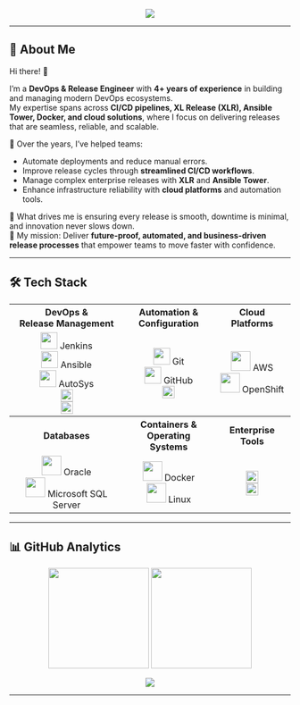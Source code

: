 <p align="center">
  <img src="https://capsule-render.vercel.app/api?type=waving&height=180&color=0:00F7FF,100:4B0082&text=Meraj%20Pathan&fontSize=48&fontColor=ffffff&fontAlignY=35" />
</p>

---

## 🌌 About Me  

Hi there! 👋  

I’m a **DevOps & Release Engineer** with **4+ years of experience** in building and managing modern DevOps ecosystems.  
My expertise spans across **CI/CD pipelines, XL Release (XLR), Ansible Tower, Docker, and cloud solutions**, where I focus on delivering releases that are seamless, reliable, and scalable.  

🔧 Over the years, I’ve helped teams:  
- Automate deployments and reduce manual errors.  
- Improve release cycles through **streamlined CI/CD workflows**.  
- Manage complex enterprise releases with **XLR** and **Ansible Tower**.  
- Enhance infrastructure reliability with **cloud platforms** and automation tools.  

🚀 What drives me is ensuring every release is smooth, downtime is minimal, and innovation never slows down.  
🎯 My mission: Deliver **future-proof, automated, and business-driven release processes** that empower teams to move faster with confidence.  


---

## 🛠️ Tech Stack

<table>
  <tr>
    <th align="center">DevOps &<br>Release Management</th>
    <th align="center">Automation &<br>Configuration</th>
    <th align="center">Cloud Platforms</th>
  </tr>
  <tr>
    <td align="center">
      <img src="https://raw.githubusercontent.com/rahulbanerjee26/githubAboutMeGenerator/main/icons/jenkins.svg" height="30"/> Jenkins <br>
      <img src="https://media.giphy.com/media/IObCnFjU3NYbu/giphy.gif" height="30"/> Ansible <br>
      <img src="https://img.icons8.com/external-flat-juicy-fish/60/external-automation-devops-flat-flat-juicy-fish.png" height="30"/> AutoSys <br>
      <img src="https://img.shields.io/badge/XLR%20Release-animated?style=for-the-badge&labelColor=purple&logoColor=white&color=indigo&logo=databricks" height="22"> <br>
      <img src="https://img.shields.io/badge/Ansible%20Tower-animated?style=for-the-badge&labelColor=red&color=blue" height="22">
    </td>
    <td align="center">
      <img src="https://media.giphy.com/media/SUEnXI5RY7CzJYrkd7/giphy.gif" height="30"/> Git <br>
      <img src="https://media.giphy.com/media/EKf8aBeyKj5g6/giphy.gif" height="30"/> GitHub <br>
      <img src="https://img.shields.io/badge/GitHub%20Copilot-animated?style=for-the-badge&labelColor=black&color=blue" height="22">
    </td>
    <td align="center">
      <img src="https://media.giphy.com/media/l3vR85PnGsBwu1PFK/giphy.gif" height="35"/> AWS <br>
      <img src="https://media.giphy.com/media/6X1zzsDAbMizS/giphy.gif" height="35"/> OpenShift
    </td>
  </tr>
  <tr>
    <th align="center">Databases</th>
    <th align="center">Containers &<br>Operating Systems</th>
    <th align="center">Enterprise Tools</th>
  </tr>
  <tr>
    <td align="center">
      <img src="https://media.giphy.com/media/QC5dhmgQyqlXiKj7Me/giphy.gif" height="35"/> Oracle <br>
      <img src="https://media.giphy.com/media/QzZKQq4eB2bTQ98fTB/giphy.gif" height="35"/> Microsoft SQL Server
    </td>
    <td align="center">
      <img src="https://raw.githubusercontent.com/rahulbanerjee26/githubAboutMeGenerator/main/icons/docker.svg" height="35"/> Docker <br>
      <img src="https://media.giphy.com/media/KAq5w47R9rmTuvWOWa/giphy.gif" height="35"/> Linux
    </td>
    <td align="center">
      <img src="https://img.shields.io/badge/LoanIQ-animated?style=for-the-badge&labelColor=royalblue&color=skyblue" height="22"> <br>
      <img src="https://img.shields.io/badge/CI%20Best%20Practices-animated?style=for-the-badge&labelColor=royalblue&color=purple" height="22">
    </td>
  </tr>
</table>


---

## 📊 GitHub Analytics

<p align="center">
  <img src="https://github-readme-stats.vercel.app/api?username=merajpathanAK&show_icons=true&theme=tokyonight&hide_border=true&bg_color=0D1117&border_radius=15&count_private=true" height="180" />
  <img src="https://github-readme-streak-stats.herokuapp.com?user=merajpathanAK&theme=tokyonight&hide_border=true&background=0D1117&border_radius=15" height="180" />
</p>

<p align="center">
  <img src="https://github-readme-activity-graph.vercel.app/graph?username=merajpathanAK&theme=react-dark&hide_border=true&bg_color=0D1117&radius=15" />
</p>


---




